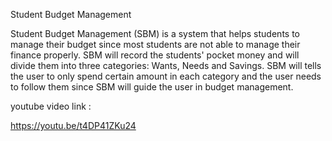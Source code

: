 Student Budget Management

Student Budget Management (SBM) is a system that helps students to manage their budget since most students are not able to manage their finance properly. SBM will record the students' pocket money and will divide them into three categories: Wants, Needs and Savings. SBM will tells the user to only spend certain amount in each category and the user needs to follow them since SBM will guide the user in budget management.

youtube video link :

https://youtu.be/t4DP41ZKu24 
